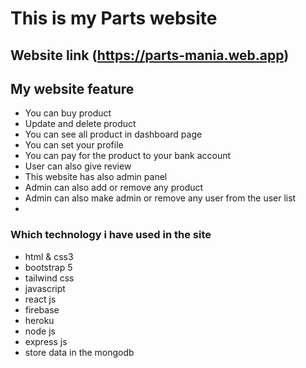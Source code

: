 # This is my Parts website
## Website link (https://parts-mania.web.app)
## My website feature
- You can buy product
- Update and delete product
- You can see all product in dashboard page
- You can set your profile
- You can pay for the product to your bank account
- User can also give review
- This website has also admin panel
- Admin can also add or remove any product
- Admin can also make admin or remove any user from the user list
-
### Which technology i have used in the site
- html & css3
- bootstrap 5
- tailwind css
- javascript 
- react js
- firebase 
- heroku 
- node js
- express js
- store data in the mongodb
